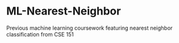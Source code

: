 # ML-Nearest-Neighbor
Previous machine learning coursework featuring nearest neighbor classification from CSE 151
